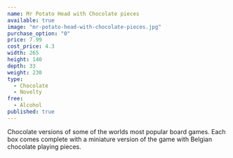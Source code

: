 ```yaml
---
name: Mr Potato Head with Chocolate pieces
available: true
image: "mr-potato-head-with-chocolate-pieces.jpg"
purchase_option: "0"
price: 7.99
cost_price: 4.3
width: 265
height: 140
depth: 33
weight: 230
type: 
  - Chocolate
  - Novelty
free: 
  - Alcohol
published: true
---
```

Chocolate versions of some of the worlds most popular board games. Each box comes complete with a miniature version of the game with Belgian chocolate playing pieces.
